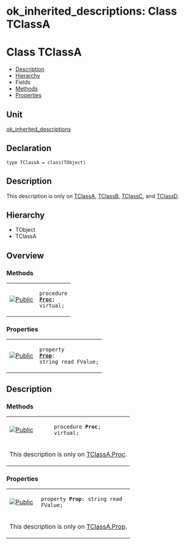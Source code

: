 # ok\_inherited\_descriptions: Class TClassA


# Class TClassA
<span id="TClassA"/>

- [Description](#PasDoc-Description)
- [Hierarchy](#PasDoc-Hierarchy)
- Fields
- [Methods](#PasDoc-Methods)
- [Properties](#PasDoc-Properties)

<span id="PasDoc-Description"/>

## Unit


[ok\_inherited\_descriptions](ok_inherited_descriptions.md)


## Declaration


```type TClassA = class(TObject)```


## Description
This description is only on [TClassA](ok_inherited_descriptions.TClassA.md), [TClassB](ok_inherited_descriptions.TClassB.md), [TClassC](ok_inherited_descriptions.TClassC.md), and [TClassD](ok_inherited_descriptions.TClassD.md).

## Hierarchy


<span id="PasDoc-Hierarchy"/>

- TObject
- TClassA



## Overview

### Methods
<span id="PasDoc-Methods"/>


<table>
<tr>

<td>

<a href="legend.md"><img src="public.gif" alt="Public" title="Public"></img></a>
</td>

<td>

<code>procedure <strong><a href="ok_inherited_descriptions.TClassA.md#Proc">Proc</a></strong>; virtual;</code>
</td>
</tr>
</table>

### Properties
<span id="PasDoc-Properties"/>


<table>
<tr>

<td>

<a href="legend.md"><img src="public.gif" alt="Public" title="Public"></img></a>
</td>

<td>

<code>property <strong><a href="ok_inherited_descriptions.TClassA.md#Prop">Prop</a></strong>: string read FValue;</code>
</td>
</tr>
</table>


## Description

### Methods

<table>
<tr>

<td>

<a href="legend.md"><img src="public.gif" alt="Public" title="Public"></img></a>
</td>

<td>

<span id="Proc"/><code>procedure <strong>Proc</strong>; virtual;</code>
</td>
</tr>
<tr><td colspan="2">

This description is only on [TClassA.Proc](ok_inherited_descriptions.TClassA.md#Proc).

</td></tr>
</table>

### Properties

<table>
<tr>

<td>

<a href="legend.md"><img src="public.gif" alt="Public" title="Public"></img></a>
</td>

<td>

<span id="Prop"/><code>property <strong>Prop</strong>: string read FValue;</code>
</td>
</tr>
<tr><td colspan="2">

This description is only on [TClassA.Prop](ok_inherited_descriptions.TClassA.md#Prop).

</td></tr>
</table>

